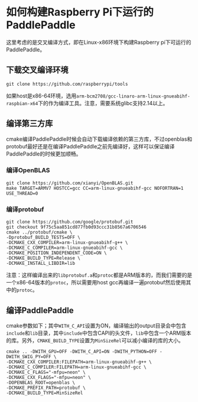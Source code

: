 # 如何构建Raspberry Pi下运行的PaddlePaddle

这里考虑的是交叉编译方式，即在Linux-x86环境下构建Raspberry pi下可运行的PaddlePaddle。

## 下载交叉编译环境
```
git clone https://github.com/raspberrypi/tools
```
如果host是x86-64环境，选用`arm-bcm2708/gcc-linaro-arm-linux-gnueabihf-raspbian-x64`下的作为编译工具。注意，需要系统glibc支持2.14以上。


## 编译第三方库
cmake编译PaddlePaddle时候会自动下载编译依赖的第三方库，不过openblas和protobuf最好还是在编译PaddlePaddle之前先编译好，这样可以保证编译PaddlePaddle的时候更加顺畅。

### 编译OpenBLAS
```
git clone https://github.com/xianyi/OpenBLAS.git
make TARGET=ARMV7 HOSTCC=gcc CC=arm-linux-gnueabihf-gcc NOFORTRAN=1 USE_THREAD=0
```

### 编译protobuf
```
git clone https://github.com/google/protobuf.git
git checkout 9f75c5aa851cd877fb0d93ccc31b8567a6706546
cmake ../protobuf/cmake \
-Dprotobuf_BUILD_TESTS=OFF \
-DCMAKE_CXX_COMPILER=arm-linux-gnueabihf-g++ \
-DCMAKE_C_COMPILER=arm-linux-gnueabihf-gcc \
-DCMAKE_POSITION_INDEPENDENT_CODE=ON \
-DCMAKE_BUILD_TYPE=Release \
-DCMAKE_INSTALL_LIBDIR=lib
```
注意：这样编译出来的`libprotobuf.a`和`protoc`都是ARM版本的，而我们需要的是一个x86-64版本的`protoc`，所以需要用host gcc再编译一遍protobuf然后使用其中的`protoc`。


## 编译PaddlePaddle

cmake参数如下；其中`WITH_C_API`设置为ON，编译输出的output目录会中包含`include`和`lib`目录，其中`include`中包含CAPI的头文件，`lib`中包含一个ARM版本的库。另外，`CMAKE_BUILD_TYPE`设置为`MinSizeRel`可以减小编译的库的大小。

```
cmake .. -DWITH_GPU=OFF -DWITH_C_API=ON -DWITH_PYTHON=OFF -DWITH_SWIG_PY=OFF \
-DCMAKE_CXX_COMPILER:FILEPATH=arm-linux-gnueabihf-g++ \
-DCMAKE_C_COMPILER:FILEPATH=arm-linux-gnueabihf-gcc \
-DCMAKE_C_FLAGS="-mfpu=neon" \
-DCMAKE_CXX_FLAGS="-mfpu=neon" \
-DOPENBLAS_ROOT=openblas \
-DCMAKE_PREFIX_PATH=protobuf \
-DCMAKE_BUILD_TYPE=MinSizeRel
```
